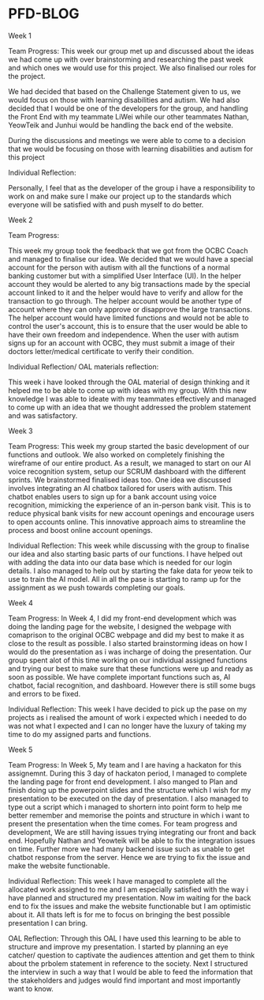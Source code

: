 # PFD-BLOG

Week 1

Team Progress:
This week our group met up and discussed about the ideas we had come up with over brainstorming and researching the past week and which ones we would use for this project. We also finalised our roles for the project. 

We had decided that based on the Challenge Statement given to us, we would focus on those with learning disabilities and autism. We had also decided that I would be one of the developers for the group, and handling the Front End with my teammate LiWei while our other teammates Nathan, YeowTeik and Junhui would be handling the back end of the website.

During the discussions and meetings we were able to come to a decision that we would be focusing on those with learning disabilities and autism for this project

Individual Reflection:

Personally, I feel that as the developer of the group i have a responsibility to work on and make sure I make our project up to the standards which everyone will be satisfied with and push myself to do better.





Week 2

Team Progress:

This week my group took the feedback that we got from the OCBC Coach and managed to finalise our idea. We decided that  we would have a special account for the person with autism with all the functions of a normal banking customer but with a simplified User Interface (UI). In the helper account they would be alerted to any big transactions made by the special account linked to it and the helper would have to verify and allow for the transaction to go through. The helper account would be another type of account where they can only approve or disapprove the large transactions. The helper account would have limited functions and would not be able to control the user's account, this is to ensure that the user would be able to have their own freedom and independence. When the user with autism signs up for an account with OCBC, they must submit a image of their doctors letter/medical certificate to verify their condition.

Individual Reflection/ OAL materials reflection:

This week i have looked through the OAL material of design thinking and it helped me to be able to come up with ideas with my group. With this new knowledge I was able to ideate with my teammates effectively and managed to come up with an idea that we thought addressed the problem statement and was satisfactory. 





Week 3

Team Progress: 
This week my group started the basic development of our functions and outlook. We also worked on completely finishing the wireframe of our entire product. As a result, we managed to start on our AI voice recognition system, setup our SCRUM dashboard with the different sprints. We brainstormed finalised ideas too. One idea we discussed involves integrating an AI chatbox tailored for users with autism. This chatbot enables users to sign up for a bank account using voice recognition, mimicking the experience of an in-person bank visit. This is to reduce physical bank visits for new account openings and encourage users to open accounts online. This innovative approach aims to streamline the process and boost online account openings.

Individual Reflection:
This week while discussing with the group to finalise our idea and also starting basic parts of our functions. I have helped out with adding the data into our data base which is needed for our login details. I also managed to help out by starting the fake data for yeow teik to use to train the AI model. All in all the pase is starting to ramp up for the assignment as we push towards completing our goals.





Week 4

Team Progress:
In Week 4, I did my front-end development which was doing the landing page for the website, I designed the webpage with comaprison to the original OCBC webpage and did my best to make it as close to the result as possible. I also started brainstorming ideas on how I would do the presentation as i was incharge of doing the presentation. Our group spent alot of this time working on our individual assigned functions and trying our best to make sure that these functions were up and ready as soon as possible. We have complete important functions such as, AI chatbot, facial recognition, and dashboard. However there is still some bugs and errors to be fixed.

Individual Reflection: This week I have decided to pick up the pase on my projects as i realised the amount of work i expected which i needed to do was not what I expected and I can no longer have the luxury of taking my time to do my assigned parts and functions.






Week 5

Team Progress:
In Week 5, My team and I are having a hackaton for this assignemnt. During this 3 day of hackaton period, I managed to complete the landing page for front end development. I also manged to Plan and finish doing up the powerpoint slides and the structure which I wish for my presentation to be executed on the day of presentation. I also managed to type out a script which i managed to shortern into point form to help me better remember and memorise the points and structure in which i want to present the presentation when the time comes.
For team progress and development, We are still having issues trying integrating our front and back end. Hopefully Nathan and Yeowteik will be able to fix the integration issues on time. Further more we had many backend issue such as unable to get chatbot response from the server. Hence we are trying to fix the issue and make the website functionable.

Individual Reflection: This week I have managed to complete all the allocated work assigned to me and I am especially satisfied with the way i have planned and structured my presentation. Now im waiting for the back end to fix the issues and make the website functionable but I am optimistic about it. All thats left is for me to focus on bringing the best possible presentation I can bring. 


OAL Reflection: Through this OAL I have used this learning to be able to structure and improve my presentation. I started by planning an eye catcher/ question to captivate the audiences attention and get them to think about the prbolem statement in reference to the society. Next I structured the interview in such a way that I would be able to feed the information that the stakeholders and judges would find important and most importantly want to know.
